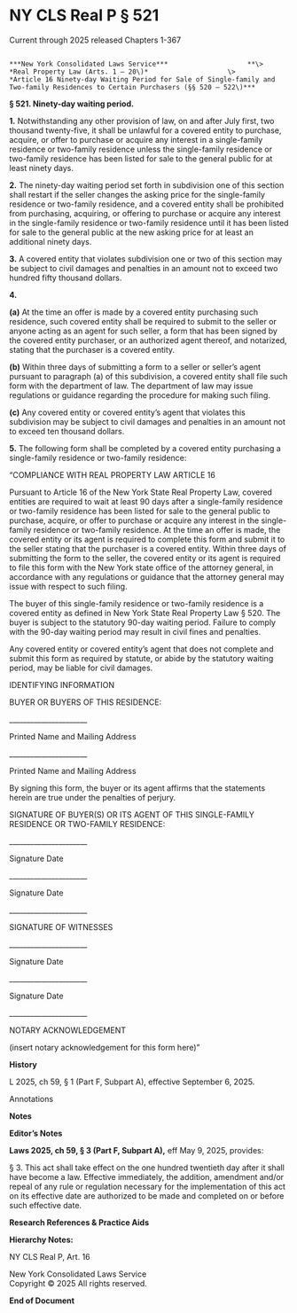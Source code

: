 

# **NY CLS Real P § 521**

Current through 2025 released Chapters 1-367

                                                                                                                          ***New York Consolidated Laws Service***                    **\>                                                                                                            *Real Property Law (Arts. 1 — 20\)*                    \>                                                                                                            *Article 16 Ninety-day Waiting Period for Sale of Single-family and Two-family Residences to Certain Purchasers (§§ 520 — 522\)***                  

**§ 521\. Ninety-day waiting period.**

**1\.**  Notwithstanding any other provision of law, on and after July first, two thousand twenty-five, it shall be unlawful for a covered entity to purchase, acquire, or offer to purchase or acquire any interest in a single-family residence or two-family residence unless the single-family residence or two-family residence has been listed for sale to the general public for at least ninety days.

**2\.**  The ninety-day waiting period set forth in subdivision one of this section shall restart if the seller changes the asking price for the single-family residence or two-family residence, and a covered entity shall be prohibited from purchasing, acquiring, or offering to purchase or acquire any interest in the single-family residence or two-family residence until it has been listed for sale to the general public at the new asking price for at least an additional ninety days.

**3\.**  A covered entity that violates subdivision one or two of this section may be subject to civil damages and penalties in an amount not to exceed two hundred fifty thousand dollars.

**4\.**  

**(a)**  At the time an offer is made by a covered entity purchasing such residence, such covered entity shall be required to submit to the seller or anyone acting as an agent for such seller, a form that has been signed by the covered entity purchaser, or an authorized agent thereof, and notarized, stating that the purchaser is a covered entity.

**(b)**  Within three days of submitting a form to a seller or seller’s agent pursuant to paragraph (a) of this subdivision, a covered entity shall file such form with the department of law. The department of law may issue regulations or guidance regarding the procedure for making such filing.

**(c)**  Any covered entity or covered entity’s agent that violates this subdivision may be subject to civil damages and penalties in an amount not to exceed ten thousand dollars.

**5\.**  The following form shall be completed by a covered entity purchasing a single-family residence or two-family residence:

“COMPLIANCE WITH REAL PROPERTY LAW ARTICLE 16

Pursuant to Article 16 of the New York State Real Property Law, covered entities are required to wait at least 90 days after a single-family residence or two-family residence has been listed for sale to the general public to purchase, acquire, or offer to purchase or acquire any interest in the single-family residence or two-family residence. At the time an offer is made, the covered entity or its agent is required to complete this form and submit it to the seller stating that the purchaser is a covered entity. Within three days of submitting the form to the seller, the covered entity or its agent is required to file this form with the New York state office of the attorney general, in accordance with any regulations or guidance that the attorney general may issue with respect to such filing.

The buyer of this single-family residence or two-family residence is a covered entity as defined in New York State Real Property Law § 520\. The buyer is subject to the statutory 90-day waiting period. Failure to comply with the 90-day waiting period may result in civil fines and penalties.

Any covered entity or covered entity’s agent that does not complete and submit this form as required by statute, or abide by the statutory waiting period, may be liable for civil damages.

IDENTIFYING INFORMATION

BUYER OR BUYERS OF THIS RESIDENCE:

\_\_\_\_\_\_\_\_\_\_\_\_\_\_\_\_\_\_\_\_\_\_

Printed Name and Mailing Address

\_\_\_\_\_\_\_\_\_\_\_\_\_\_\_\_\_\_\_\_\_\_

Printed Name and Mailing Address

By signing this form, the buyer or its agent affirms that the statements herein are true under the penalties of perjury.

SIGNATURE OF BUYER(S) OR ITS AGENT OF THIS SINGLE-FAMILY RESIDENCE OR TWO-FAMILY RESIDENCE:

\_\_\_\_\_\_\_\_\_\_\_\_\_\_\_\_\_\_\_\_\_\_

Signature Date

\_\_\_\_\_\_\_\_\_\_\_\_\_\_\_\_\_\_\_\_\_\_

Signature Date

\_\_\_\_\_\_\_\_\_\_\_\_\_\_\_\_\_\_\_\_\_\_

SIGNATURE OF WITNESSES

\_\_\_\_\_\_\_\_\_\_\_\_\_\_\_\_\_\_\_\_\_\_

Signature Date

\_\_\_\_\_\_\_\_\_\_\_\_\_\_\_\_\_\_\_\_\_\_

Signature Date

\_\_\_\_\_\_\_\_\_\_\_\_\_\_\_\_\_\_\_\_\_\_

NOTARY ACKNOWLEDGEMENT

(insert notary acknowledgement for this form here)”

**History**

L 2025, ch 59, § 1 (Part F, Subpart A), effective September 6, 2025\.

Annotations

**Notes**

**Editor’s Notes**

**Laws 2025, ch 59, § 3 (Part F, Subpart A),** eff May 9, 2025, provides:

§ 3\. This act shall take effect on the one hundred twentieth day after it shall have become a law. Effective immediately, the addition, amendment and/or repeal of any rule or regulation necessary for the implementation of this act on its effective date are authorized to be made and completed on or before such effective date.

**Research References & Practice Aids**

**Hierarchy Notes:**

NY CLS Real P, Art. 16

New York Consolidated Laws Service  
Copyright © 2025 All rights reserved.

**End of Document**